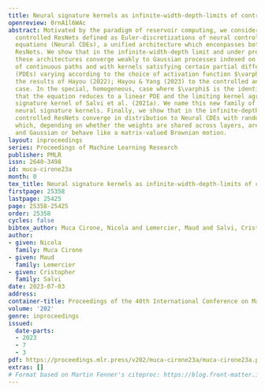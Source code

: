 ```yaml
---
title: Neural signature kernels as infinite-width-depth-limits of controlled ResNets
openreview: 0rnA1l6WAc
abstract: Motivated by the paradigm of reservoir computing, we consider randomly initialized
  controlled ResNets defined as Euler-discretizations of neural controlled differential
  equations (Neural CDEs), a unified architecture which enconpasses both RNNs and
  ResNets. We show that in the infinite-width-depth limit and under proper scaling,
  these architectures converge weakly to Gaussian processes indexed on some spaces
  of continuous paths and with kernels satisfying certain partial differential equations
  (PDEs) varying according to the choice of activation function $\varphi$, extending
  the results of Hayou (2022); Hayou & Yang (2023) to the controlled and homogeneous
  case. In the special, homogeneous, case where $\varphi$ is the identity, we show
  that the equation reduces to a linear PDE and the limiting kernel agrees with the
  signature kernel of Salvi et al. (2021a). We name this new family of limiting kernels
  neural signature kernels. Finally, we show that in the infinite-depth regime, finite-width
  controlled ResNets converge in distribution to Neural CDEs with random vector fields
  which, depending on whether the weights are shared across layers, are either time-independent
  and Gaussian or behave like a matrix-valued Brownian motion.
layout: inproceedings
series: Proceedings of Machine Learning Research
publisher: PMLR
issn: 2640-3498
id: muca-cirone23a
month: 0
tex_title: Neural signature kernels as infinite-width-depth-limits of controlled {R}es{N}ets
firstpage: 25358
lastpage: 25425
page: 25358-25425
order: 25358
cycles: false
bibtex_author: Muca Cirone, Nicola and Lemercier, Maud and Salvi, Cristopher
author:
- given: Nicola
  family: Muca Cirone
- given: Maud
  family: Lemercier
- given: Cristopher
  family: Salvi
date: 2023-07-03
address: 
container-title: Proceedings of the 40th International Conference on Machine Learning
volume: '202'
genre: inproceedings
issued:
  date-parts:
  - 2023
  - 7
  - 3
pdf: https://proceedings.mlr.press/v202/muca-cirone23a/muca-cirone23a.pdf
extras: []
# Format based on Martin Fenner's citeproc: https://blog.front-matter.io/posts/citeproc-yaml-for-bibliographies/
---
```

